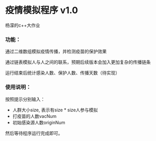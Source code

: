 # 疫情模拟程序 v1.0

杨濛的c++大作业

### 功能：

通过二维数组模拟疫情传播，并检测疫苗的保护效果

通过链表模拟人与人之间的联系，预期后续版本会加入更加复杂的传播链条

运行结束后统计感染人数、保护人数、传播天数（待实现）



### 使用说明：

按照提示分别输入：

- 人群大小size, 表示有size * size人参与模拟
- 打疫苗的人数vacNum
- 初始感染源人数originNum

然后等待程序运行完成即可。